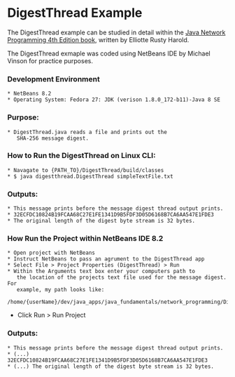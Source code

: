 DigestThread Example
====================

The DigestThread example can be studied in detail within the [Java Network Programming 4th Edition book](http://shop.oreilly.com/product/0636920028420.do), written by Elliotte Rusty Harold.
 
The DigestThread exmaple was coded using NetBeans IDE by Michael Vinson for practice purposes.

### Development Environment
    * NetBeans 8.2
    * Operating System: Fedora 27: JDK (verison 1.8.0_172-b11)-Java 8 SE 

### Purpose:
    * DigestThread.java reads a file and prints out the 
       SHA-256 message digest.

### How to Run the DigestThread on Linux CLI:
    * Navagate to {PATH_TO}/DigestThread/build/classes
    * $ java digestthread.DigestThread simpleTextFile.txt

### Outputs: 
    * This message prints before the message digest thread output prints.
    * 32ECFDC10824B19FCAA68C27E1FE1341D9B5FDF3D05D6168B7CA6AA547E1FDE3
    * The original length of the digest byte stream is 32 bytes.

###  How Run the Project within NetBeans IDE 8.2
    * Open project with NetBeans
    * Instruct NetBeans to pass an agrument to the DigestThread app
    * Select File > Project Properties (DigestThread) > Run
    * Within the Arguments text box enter your computers path to 
       the location of the projects text file used for the message digest. For
       example, my path looks like: 
        /home/{userName}/dev/java_apps/java_fundamentals/network_programming/DigestThread/build/classes/simpleTextFile.txt
   * Click Run > Run Project

### Outputs:
    * This message prints before the message digest thread output prints.
    * (...) 32ECFDC10824B19FCAA68C27E1FE1341D9B5FDF3D05D6168B7CA6AA547E1FDE3
    * (...) The original length of the digest byte stream is 32 bytes.
